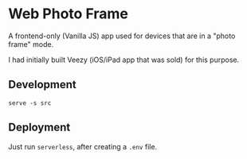 # Web Photo Frame

A frontend-only (Vanilla JS) app used for devices that are in a "photo frame" mode.

I had initially built Veezy (iOS/iPad app that was sold) for this purpose.

## Development

`serve -s src`

## Deployment

Just run `serverless`, after creating a `.env` file.

